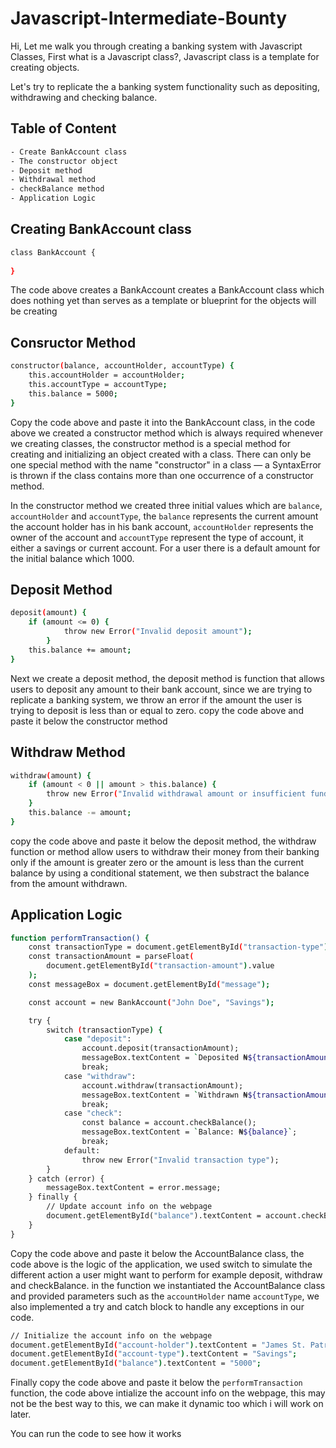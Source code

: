 # Javascript-Intermediate-Bounty

Hi, Let me walk you through creating a banking system with Javascript Classes, First what is a Javascript class?, Javascript class is a template for creating objects.

Let's try to replicate the a banking system functionality such as depositing, withdrawing and checking balance.

## Table of Content
```sh
- Create BankAccount class
- The constructor object
- Deposit method
- Withdrawal method
- checkBalance method
- Application Logic
```

## Creating BankAccount class
```sh
class BankAccount {
	
}
```
The code above creates a BankAccount creates a BankAccount class which does nothing yet than serves as a template or blueprint for the objects will be creating

## Consructor Method
```sh
constructor(balance, accountHolder, accountType) {
    this.accountHolder = accountHolder;
    this.accountType = accountType;
    this.balance = 5000;
}
```
Copy the code above and paste it into the BankAccount class, in the code above we created a constructor method which is always required whenever we creating classes, the constructor method is a special method for creating and initializing an object created with a class. There can only be one special method with the name "constructor" in a class — a SyntaxError is thrown if the class contains more than one occurrence of a constructor method.

In the constructor method we created three initial values which are `balance`,  `accountHolder` and `accountType`, the `balance` represents the current amount the account holder has in his bank account, `accountHolder` represents the owner of the account and `accountType` represent the type of account, it either a savings or current account. For a user there is a default amount for the initial balance which 1000.

## Deposit Method
```sh
deposit(amount) {
    if (amount <= 0) {
			throw new Error("Invalid deposit amount");
		}
    this.balance += amount;
}
```
Next we create a deposit method, the deposit method is function that allows users to deposit any amount to their bank account, since we are trying to replicate a banking system, we throw an error if the amount the user is trying to deposit is less than or equal to zero. copy the code above and paste it below the constructor method

## Withdraw Method
```sh
withdraw(amount) {
    if (amount < 0 || amount > this.balance) {
        throw new Error("Invalid withdrawal amount or insufficient funds");
    }
    this.balance -= amount;
}
```
copy the code above and paste it below the deposit method, the withdraw function or method allow users to withdraw their money from their banking only if the amount is greater zero or the amount is less than the current balance by using a conditional statement, we then substract the balance from the amount withdrawn.

## Application Logic
```sh
function performTransaction() {
	const transactionType = document.getElementById("transaction-type").value;
	const transactionAmount = parseFloat(
		document.getElementById("transaction-amount").value
	);
	const messageBox = document.getElementById("message");

	const account = new BankAccount("John Doe", "Savings");

	try {
		switch (transactionType) {
			case "deposit":
				account.deposit(transactionAmount);
				messageBox.textContent = `Deposited ₦${transactionAmount}`;
				break;
			case "withdraw":
				account.withdraw(transactionAmount);
				messageBox.textContent = `Withdrawn ₦${transactionAmount}`;
				break;
			case "check":
				const balance = account.checkBalance();
				messageBox.textContent = `Balance: ₦${balance}`;
				break;
			default:
				throw new Error("Invalid transaction type");
		}
	} catch (error) {
		messageBox.textContent = error.message;
	} finally {
		// Update account info on the webpage
		document.getElementById("balance").textContent = account.checkBalance();
	}
}
```
Copy the code above and paste it below the AccountBalance class, the code above is the logic of the application, we used switch to simulate the different action a user might want to perform for example deposit, withdraw and checkBalance. in the function we instantiated the AccountBalance class and provided parameters such as the `accountHolder` name `accountType`, we also implemented a try and catch block to handle any exceptions in our code.

```sh
// Initialize the account info on the webpage
document.getElementById("account-holder").textContent = "James St. Patrick";
document.getElementById("account-type").textContent = "Savings";
document.getElementById("balance").textContent = "5000";
```
Finally copy the code above and paste it below the `performTransaction` function, the code above intialize the account info on the webpage, this may not be the best way to this, we can make it dynamic too which i will work on later.

You can run the code to see how it works
